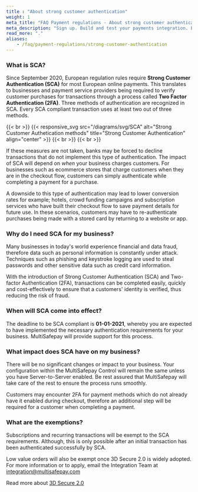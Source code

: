 ```yaml
---
title : "About strong customer authentication"
weight: 1
meta_title: "FAQ Payment regulations - About strong customer authentication - MultiSafepay Docs"
meta_description: "Sign up. Build and test your payments integration. Explore our products and services. Use our API Reference, SDKs, and wrappers. Get support."
read_more: "."
aliases:
    - /faq/payment-regulations/strong-customer-authentication
---
```


### What is SCA?

Since September 2020, European regulation rules require __Strong Customer Authentication (SCA)__ for most European online payments. This translates to businesses and payment service providers being required to verify customer purchases for transactions through a process called __Two Factor Authentication (2FA)__. Three methods of authentication are recognized in SCA. Every SCA compliant transaction uses at least two out of three methods.

{{< br >}}
{{< responsive_svg src="/diagrams/svg/SCA" alt="Strong Customer Authetication methods" title="Strong Customer Authentication" align="center" >}}
{{< br >}}
{{< br >}}

If these measures are not taken, banks may be forced to decline transactions that do not implement this type of authentication. The impact of SCA will depend on _when_ your business charges customers. For businesses such as ecommerce stores that charge customers when they are in the checkout flow, customers can simply authenticate while completing a payment for a purchase.

A downside to this type of authentication may lead to lower conversion rates for example; hotels, crowd funding campaigns and subscription services who have built their checkout flow to save payment details for future use. In these scenarios, customers may have to re-authenticate purchases being made with a stored card by returning to a website or app.

### Why do I need SCA for my business?

Many businesses in today's world experience financial and data fraud, therefore data such as personal information is constantly under attack. Techniques such as phishing and keystroke logging are used to steal passwords and other sensitive data such as credit card information.

With the introduction of Strong Customer Authentication (SCA) and Two-factor Authentication (2FA), transactions can be completed easily, quickly and cost-effectively to ensure that a customers' identity is verified, thus reducing the risk of fraud.

### When will SCA come into effect?

The deadline to be SCA compliant is __01-01-2021__, whereby you are expected to have implemented the necessary authentication requirements for your business. MultiSafepay will provide support for this process.


### What impact does SCA have on my business?

There will be no significant changes or impact to your business. Your configuration within the MultiSafepay Control will remain the same unless you have Server-to-Server enabled. Be rest assured that MultiSafepay will take care of the rest to ensure the process runs smoothly.

Customers may encounter 2FA for payment methods which do not already have it enabled during checkout, therefore an additional step will be required for a customer when completing a payment.

### What are the exemptions?

Subscriptions and recurring transactions will be exempt to the SCA requirements. Although, this is only possible after an initial transaction has been authenticated successfully by SCA.

Low value orders will also be exempt once 3D Secure 2.0 is widely adopted. For more information or to apply, email the Integration Team at <integration@multisafepay.com>

Read more about [3D Secure 2.0](/faq/payment-regulations/3d-secure)
